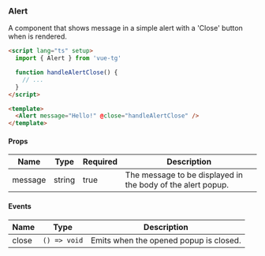 ### Alert

A component that shows message in a simple alert with a 'Close' button when is
rendered.

```html
<script lang="ts" setup>
  import { Alert } from 'vue-tg'

  function handleAlertClose() {
    // ...
  }
</script>

<template>
  <Alert message="Hello!" @close="handleAlertClose" />
</template>
```

#### Props

| Name    | Type   | Required | Description                                                 |
| ------- | ------ | -------- | ----------------------------------------------------------- |
| message | string | true     | The message to be displayed in the body of the alert popup. |

#### Events

| Name  | Type         | Description                            |
| ----- | ------------ | -------------------------------------- |
| close | `() => void` | Emits when the opened popup is closed. |

